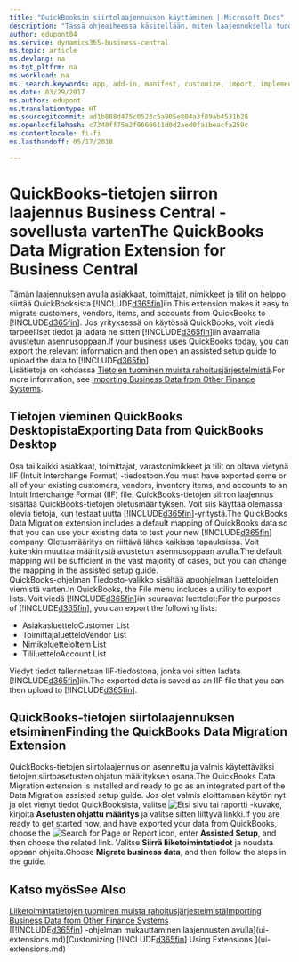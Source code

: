 ```yaml
---
title: "QuickBooksin siirtolaajennuksen käyttäminen | Microsoft Docs"
description: "Tässä ohjeaiheessa käsitellään, miten laajennuksella tuodaan asiakkaita, toimittajia, nimikkeitä ja tilejä QuickBooks Desktopista Business Central -sovellukseen."
author: edupont04
ms.service: dynamics365-business-central
ms.topic: article
ms.devlang: na
ms.tgt_pltfrm: na
ms.workload: na
ms. search.keywords: app, add-in, manifest, customize, import, implement
ms.date: 03/29/2017
ms.author: edupont
ms.translationtype: HT
ms.sourcegitcommit: ad1b888d475c0523c5a905e804a3f89ab4531b28
ms.openlocfilehash: c7348ff75e2f9660611d0d2aed0fa1beacfa259c
ms.contentlocale: fi-fi
ms.lasthandoff: 05/17/2018

---
```

# <a name="the-quickbooks-data-migration-extension-for-business-central"></a><span data-ttu-id="4bf65-103">QuickBooks-tietojen siirron laajennus Business Central -sovellusta varten</span><span class="sxs-lookup"><span data-stu-id="4bf65-103">The QuickBooks Data Migration Extension for Business Central</span></span>
<span data-ttu-id="4bf65-104">Tämän laajennuksen avulla asiakkaat, toimittajat, nimikkeet ja tilit on helppo siirtää QuickBooksista [!INCLUDE[d365fin](includes/d365fin_md.md)]iin.</span><span class="sxs-lookup"><span data-stu-id="4bf65-104">This extension makes it easy to migrate customers, vendors, items, and accounts from QuickBooks to [!INCLUDE[d365fin](includes/d365fin_md.md)].</span></span> <span data-ttu-id="4bf65-105">Jos yrityksessä on käytössä QuickBooks, voit viedä tarpeelliset tiedot ja ladata ne sitten [!INCLUDE[d365fin](includes/d365fin_md.md)]iin avaamalla avustetun asennusoppaan.</span><span class="sxs-lookup"><span data-stu-id="4bf65-105">If your business uses QuickBooks today, you can export the relevant information and then open an assisted setup guide to upload the data to [!INCLUDE[d365fin](includes/d365fin_md.md)].</span></span>  
<span data-ttu-id="4bf65-106">Lisätietoja on kohdassa [Tietojen tuominen muista rahoitusjärjestelmistä](across-import-data-configuration-packages.md).</span><span class="sxs-lookup"><span data-stu-id="4bf65-106">For more information, see [Importing Business Data from Other Finance Systems](across-import-data-configuration-packages.md).</span></span>

## <a name="exporting-data-from-quickbooks-desktop"></a><span data-ttu-id="4bf65-107">Tietojen vieminen QuickBooks Desktopista</span><span class="sxs-lookup"><span data-stu-id="4bf65-107">Exporting Data from QuickBooks Desktop</span></span>
<span data-ttu-id="4bf65-108">Osa tai kaikki asiakkaat, toimittajat, varastonimikkeet ja tilit on oltava vietynä IIF (Intuit Interchange Format) -tiedostoon.</span><span class="sxs-lookup"><span data-stu-id="4bf65-108">You must have exported some or all of your existing customers, vendors, inventory items, and accounts to an Intuit Interchange Format (IIF) file.</span></span> <span data-ttu-id="4bf65-109">QuickBooks-tietojen siirron laajennus sisältää QuickBooks-tietojen oletusmäärityksen. Voit siis käyttää olemassa olevia tietoja, kun testaat uutta [!INCLUDE[d365fin](includes/d365fin_md.md)]-yritystä.</span><span class="sxs-lookup"><span data-stu-id="4bf65-109">The QuickBooks Data Migration extension includes a default mapping of QuickBooks data so that you can use your existing data to test your new [!INCLUDE[d365fin](includes/d365fin_md.md)] company.</span></span> <span data-ttu-id="4bf65-110">Oletusmääritys on riittävä lähes kaikissa tapauksissa. Voit kuitenkin muuttaa määritystä avustetun asennusoppaan avulla.</span><span class="sxs-lookup"><span data-stu-id="4bf65-110">The default mapping will be sufficient in the vast majority of cases, but you can change the mapping in the assisted setup guide.</span></span>  
<span data-ttu-id="4bf65-111">QuickBooks-ohjelman Tiedosto-valikko sisältää apuohjelman luetteloiden viemistä varten.</span><span class="sxs-lookup"><span data-stu-id="4bf65-111">In QuickBooks, the File menu includes a utility to export lists.</span></span> <span data-ttu-id="4bf65-112">Voit viedä [!INCLUDE[d365fin](includes/d365fin_md.md)]iin seuraavat luettelot:</span><span class="sxs-lookup"><span data-stu-id="4bf65-112">For the purposes of [!INCLUDE[d365fin](includes/d365fin_md.md)], you can export the following lists:</span></span>

* <span data-ttu-id="4bf65-113">Asiakasluettelo</span><span class="sxs-lookup"><span data-stu-id="4bf65-113">Customer List</span></span>  
* <span data-ttu-id="4bf65-114">Toimittajaluettelo</span><span class="sxs-lookup"><span data-stu-id="4bf65-114">Vendor List</span></span>  
* <span data-ttu-id="4bf65-115">Nimikeluettelo</span><span class="sxs-lookup"><span data-stu-id="4bf65-115">Item List</span></span>  
* <span data-ttu-id="4bf65-116">Tililuettelo</span><span class="sxs-lookup"><span data-stu-id="4bf65-116">Account List</span></span>  

<span data-ttu-id="4bf65-117">Viedyt tiedot tallennetaan IIF-tiedostona, jonka voi sitten ladata [!INCLUDE[d365fin](includes/d365fin_md.md)]iin.</span><span class="sxs-lookup"><span data-stu-id="4bf65-117">The exported data is saved as an IIF file that you can then upload to [!INCLUDE[d365fin](includes/d365fin_md.md)].</span></span>

## <a name="finding-the-quickbooks-data-migration-extension"></a><span data-ttu-id="4bf65-118">QuickBooks-tietojen siirtolaajennuksen etsiminen</span><span class="sxs-lookup"><span data-stu-id="4bf65-118">Finding the QuickBooks Data Migration Extension</span></span>
<span data-ttu-id="4bf65-119">QuickBooks-tietojen siirtolaajennus on asennettu ja valmis käytettäväksi tietojen siirtoasetusten ohjatun määrityksen osana.</span><span class="sxs-lookup"><span data-stu-id="4bf65-119">The QuickBooks Data Migration extension is installed and ready to go as an integrated part of the Data Migration assisted setup guide.</span></span> <span data-ttu-id="4bf65-120">Jos olet valmis aloittamaan käytön nyt ja olet vienyt tiedot QuickBooksista, valitse ![Etsi sivu tai raportti](media/ui-search/search_small.png "Etsi sivu tai raportti -kuvake") -kuvake, kirjoita **Asetusten ohjattu määritys** ja valitse sitten liittyvä linkki.</span><span class="sxs-lookup"><span data-stu-id="4bf65-120">If you are ready to get started now, and have exported your data from QuickBooks, choose the ![Search for Page or Report](media/ui-search/search_small.png "Search for Page or Report icon") icon, enter **Assisted Setup**, and then choose the related link.</span></span> <span data-ttu-id="4bf65-121">Valitse **Siirrä liiketoimintatiedot** ja noudata oppaan ohjeita.</span><span class="sxs-lookup"><span data-stu-id="4bf65-121">Choose **Migrate business data**, and then follow the steps in the guide.</span></span>  

## <a name="see-also"></a><span data-ttu-id="4bf65-122">Katso myös</span><span class="sxs-lookup"><span data-stu-id="4bf65-122">See Also</span></span>
[<span data-ttu-id="4bf65-123">Liiketoimintatietojen tuominen muista rahoitusjärjestelmistä</span><span class="sxs-lookup"><span data-stu-id="4bf65-123">Importing Business Data from Other Finance Systems</span></span>](across-import-data-configuration-packages.md)  
<span data-ttu-id="4bf65-124">[[!INCLUDE[d365fin](includes/d365fin_md.md)] -ohjelman mukauttaminen laajennusten avulla](ui-extensions.md)</span><span class="sxs-lookup"><span data-stu-id="4bf65-124">[Customizing [!INCLUDE[d365fin](includes/d365fin_md.md)] Using Extensions ](ui-extensions.md)</span></span>  

